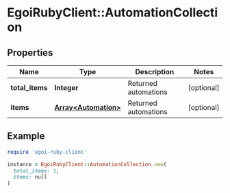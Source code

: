 # EgoiRubyClient::AutomationCollection

## Properties

| Name | Type | Description | Notes |
| ---- | ---- | ----------- | ----- |
| **total_items** | **Integer** | Returned automations | [optional] |
| **items** | [**Array&lt;Automation&gt;**](Automation.md) | Returned automations | [optional] |

## Example

```ruby
require 'egoi-ruby-client'

instance = EgoiRubyClient::AutomationCollection.new(
  total_items: 1,
  items: null
)
```

